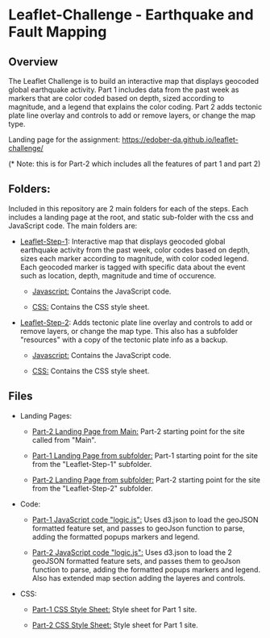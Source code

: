 # Leaflet-Challenge - Earthquake and Fault Mapping


## Overview

The Leaflet Challenge is to build an interactive map that displays geocoded global earthquake activity. Part 1 includes data from the past week as markers that are color coded based on depth, sized according to magnitude, and a legend that explains the color coding. Part 2 adds tectonic plate line overlay and controls to add or remove layers, or change the map type.

Landing page for the assignment: https://edober-da.github.io/leaflet-challenge/

(* Note: this is for Part-2 which includes all the features of part 1 and part 2)


## Folders: 

Included in this repository are 2 main folders for each of the steps.  Each includes a landing page at the root, and static sub-folder with the css and JavaScript code. The main folders are:   
 
- [Leaflet-Step-1](Leaflet-Step-1): Interactive map that displays geocoded global earthquake activity from the past week, color codes based on depth, sizes each marker according to magnitude, with color coded legend. Each geocoded marker is tagged with specific data about the event such as location, depth, magnitude and time of occurence.   
  
  * [Javascript:](Leaflet-Step-1/static/js) Contains the JavaScript code.
  
  * [CSS:](Leaflet-Step-1/static/css) Contains the CSS style sheet.

- [Leaflet-Step-2](Leaflet-Step-2): Adds tectonic plate line overlay and controls to add or remove layers, or change the map type.  This also has a subfolder "resources" with a copy of the tectonic plate info as a backup.

  * [Javascript:](Leaflet-Step-2/static/js) Contains the JavaScript code.
  
  * [CSS:](Leaflet-Step-2/static/css) Contains the CSS style sheet.

   
## Files

- Landing Pages:

   * [Part-2 Landing Page from Main:](index.html) Part-2 starting point for the site called from "Main". 

   * [Part-1 Landing Page from subfolder:](Leaflet-Step-1/index.html) Part-1 starting point for the site from the "Leaflet-Step-1" subfolder. 

   * [Part-2 Landing Page from subfolder:](Leaflet-Step-2/index.html) Part-2 starting point for the site from the "Leaflet-Step-2" subfolder. 


- Code:

  * [Part-1 JavaScript code "logic.js":](Leaflet-Step-1/static/js/logic.js) Uses d3.json to load the geoJSON formatted feature set, and passes to geoJson function to parse, adding the formatted popups markers and legend. 

  * [Part-2 JavaScript code "logic.js":](Leaflet-Step-2/static/js/logic.js) Uses d3.json to load the 2 geoJSON formatted feature sets, and passes them to geoJson function to parse, adding the formatted popups markers and legend. Also has extended map section adding the layeres and controls. 

- CSS:

  * [Part-1 CSS Style Sheet:](Leaflet-Step-1/static/css/style.css) Style sheet for Part 1 site. 

  * [Part-2 CSS Style Sheet:](Leaflet-Step-2/static/css/style.css) Style sheet for Part 1 site. 
   